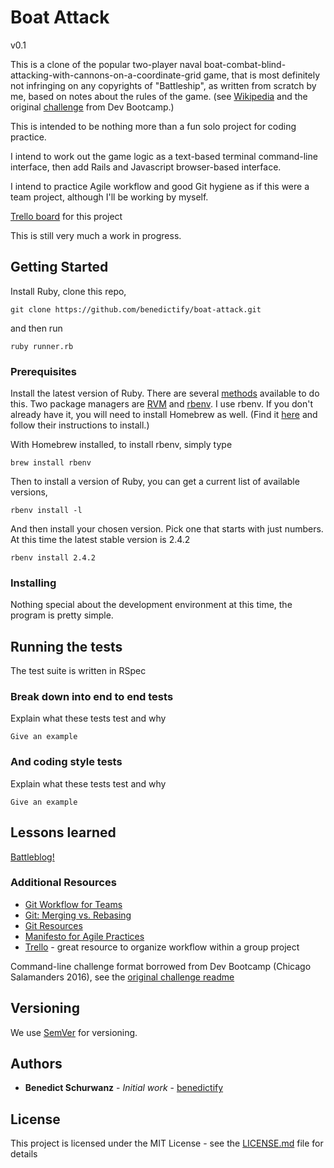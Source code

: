 # Boat Attack

v0.1

This is a clone of the popular two-player naval boat-combat-blind-attacking-with-cannons-on-a-coordinate-grid game, that is most definitely not infringing on any copyrights of "Battleship", as written from scratch by me, based on notes about the rules of the game. (see [Wikipedia](https://en.wikipedia.org/wiki/Battleship_\(game\)) and the original [challenge](challenge-readme.md) from Dev Bootcamp.)

This is intended to be nothing more than a fun solo project for coding practice.

I intend to work out the game logic as a text-based terminal command-line interface, then add Rails and Javascript browser-based interface.

I intend to practice Agile workflow and good Git hygiene as if this were a team project, although I'll be working by myself.

[Trello board](https://trello.com/b/3tSJfxds/boat-attack) for this project

This is still very much a work in progress.

## Getting Started

<!-- These instructions will get you a copy of the project up and running on your local machine for development and testing purposes. See deployment for notes on how to deploy the project on a live system. -->

Install Ruby, clone this repo,

```
git clone https://github.com/benedictify/boat-attack.git
```

and then run

```
ruby runner.rb
```

### Prerequisites

<!-- What things you need to install the software and how to install them -->

Install the latest version of Ruby. There are several [methods](https://www.ruby-lang.org/en/documentation/installation/) available to do this. Two package managers are [RVM](http://rvm.io) and [rbenv](https://github.com/rbenv/rbenv#installation). I use rbenv. If you don't already have it, you will need to install Homebrew as well. (Find it [here](https://brew.sh) and follow their instructions to install.)

With Homebrew installed, to install rbenv, simply type

```
brew install rbenv
```

Then to install a version of Ruby, you can get a current list of available versions,

```
rbenv install -l
```

And then install your chosen version. Pick one that starts with just numbers. At this time the latest stable version is 2.4.2

```
rbenv install 2.4.2
```


### Installing

Nothing special about the development environment at this time, the program is pretty simple.


## Running the tests

<!-- Explain how to run the automated tests for this system -->

The test suite is written in RSpec

### Break down into end to end tests

Explain what these tests test and why

```
Give an example
```

### And coding style tests

Explain what these tests test and why

```
Give an example
```

<!-- ## Deployment

Add additional notes about how to deploy this on a live system

## Built With

* [Dropwizard](http://www.dropwizard.io/1.0.2/docs/) - The web framework used
* [Maven](https://maven.apache.org/) - Dependency Management
* [ROME](https://rometools.github.io/rome/) - Used to generate RSS Feeds -->

## Lessons learned

[Battleblog!](battleblog.md)

### Additional Resources

- [Git Workflow for Teams](https://gist.github.com/mikelikesbikes/ccbf4c7fd90e647138c6)
- [Git: Merging vs. Rebasing](https://www.atlassian.com/git/tutorials/merging-vs-rebasing/conceptual-overview)
- [Git Resources](http://git-scm.com/book/en/v2/Getting-Started-About-Version-Control)
- [Manifesto for Agile Practices](http://agilemanifesto.org/)
- [Trello](https://trello.com/) - great resource to organize workflow within a group project

Command-line challenge format borrowed from Dev Bootcamp (Chicago Salamanders 2016), see the [original challenge readme](original-challenge-readme.md)

<!-- ## Contributing

Please read [CONTRIBUTING.md](https://gist.github.com/PurpleBooth/b24679402957c63ec426) for details on our code of conduct, and the process for submitting pull requests to us.
 -->
## Versioning

We use [SemVer](http://semver.org/) for versioning. <!-- For the versions available, see the [tags on this repository](https://github.com/your/project/tags). -->

## Authors

* **Benedict Schurwanz** - *Initial work* - [benedictify](https://github.com/benedictify)

<!-- See also the list of [contributors](https://github.com/your/project/contributors) who participated in this project. -->

## License

This project is licensed under the MIT License - see the [LICENSE.md](LICENSE.md) file for details

<!-- ## Acknowledgments

* Hat tip to anyone who's code was used
* Inspiration
* etc
 -->

